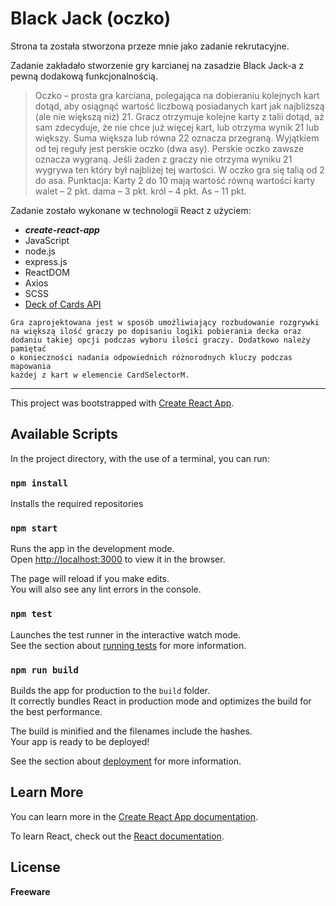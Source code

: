 # Black Jack (oczko)
Strona ta została stworzona przeze mnie jako zadanie rekrutacyjne.

Zadanie zakładało stworzenie gry karcianej na zasadzie Black Jack-a z pewną dodakową funkcjonalnością.

> Oczko – prosta gra karciana, polegająca na dobieraniu kolejnych kart dotąd, aby osiągnąć wartość liczbową posiadanych kart jak najbliższą (ale nie większą niż) 21.
Gracz otrzymuje kolejne karty z talii dotąd, aż sam zdecyduje, że nie chce już więcej kart, lub otrzyma wynik 21 lub większy.
Suma większa lub równa 22 oznacza przegraną. Wyjątkiem od tej reguły jest perskie oczko (dwa asy). Perskie oczko zawsze oznacza wygraną.
Jeśli żaden z graczy nie otrzyma wyniku 21 wygrywa ten który był najbliżej tej wartości. W oczko gra się talią od 2 do asa.
Punktacja:
Karty 2 do 10 mają wartość równą wartości karty
walet – 2 pkt.
dama – 3 pkt.
król – 4 pkt.
As – 11 pkt.

Zadanie zostało wykonane w technologii React z użyciem: 
- ***create-react-app***
- JavaScript
- node.js 
- express.js
- ReactDOM
- Axios
- SCSS
- [Deck of Cards API](https://deckofcardsapi.com/)

```
Gra zaprojektowana jest w sposób umożliwiający rozbudowanie rozgrywki 
na większą ilość graczy po dopisaniu logiki pobierania decka oraz
dodaniu takiej opcji podczas wyboru ilości graczy. Dodatkowo należy pamiętać
o konieczności nadania odpowiednich różnorodnych kluczy podczas mapowania
każdej z kart w elemencie CardSelectorM.
```

***

This project was bootstrapped with [Create React App](https://github.com/facebook/create-react-app).

## Available Scripts

In the project directory, with the use of a terminal, you can run:

### `npm install`
Installs the required repositories


### `npm start`

Runs the app in the development mode.<br />
Open [http://localhost:3000](http://localhost:3000) to view it in the browser.

The page will reload if you make edits.<br />
You will also see any lint errors in the console.

### `npm test`

Launches the test runner in the interactive watch mode.<br />
See the section about [running tests](https://facebook.github.io/create-react-app/docs/running-tests) for more information.

### `npm run build`

Builds the app for production to the `build` folder.<br />
It correctly bundles React in production mode and optimizes the build for the best performance.

The build is minified and the filenames include the hashes.<br />
Your app is ready to be deployed!

See the section about [deployment](https://facebook.github.io/create-react-app/docs/deployment) for more information.

## Learn More

You can learn more in the [Create React App documentation](https://facebook.github.io/create-react-app/docs/getting-started).

To learn React, check out the [React documentation](https://reactjs.org/).




License
----

**Freeware**
